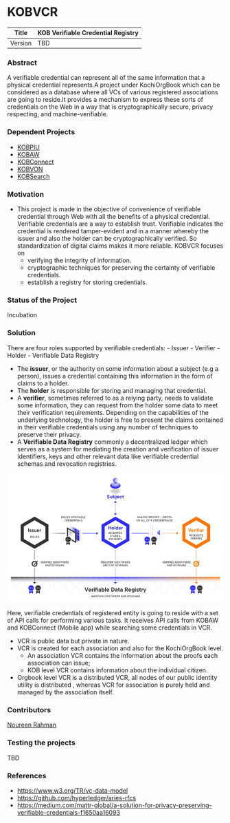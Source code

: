 # KOBVCR
Title    |   KOB Verifiable Credential Registry
---------|-------------------------------------
Version  |   TBD

### Abstract
A verifiable credential can represent all of the same information that a physical credential represents.A project under KochiOrgBook which can be considered as a database where all VCs of various registered associations are going to reside.It provides a mechanism to express these sorts of credentials on the Web in a way that is cryptographically secure, privacy respecting, and machine-verifiable.

### Dependent Projects
* [KOBPIU](https://github.com/hyperledgerkochi/KOBPIU)
* [KOBAW](https://github.com/hyperledgerkochi/KOBAW)
* [KOBConnect](https://github.com/hyperledgerkochi/KOBConnect)
* [KOBVON](https://github.com/hyperledgerkochi/KOBVON)
* [KOBSearch](https://github.com/hyperledgerkochi/KOBSearch)

### Motivation
- This project is made in the objective of convenience of verifiable credential through Web with all the benefits of a physical credential. Verifiable credentials are a way to establish trust. Verifiable indicates the credential is rendered tamper-evident and in a manner whereby the issuer and also the holder can be cryptographically verified. So standardization of digital claims makes it more reliable. KOBVCR focuses on
    - verifying the integrity of information.
    - cryptographic techniques for preserving the certainty of verifiable credentials.
    - establish a registry for storing credentials.

### Status of the Project
Incubation

### Solution
 There are four roles supported by verifiable credentials:
    - Issuer
    - Verifier
    - Holder
    - Verifiable Data Registry
- The **issuer**, or the authority on some information about a subject (e.g a person), issues a credential containing this information in the form of claims to a holder. 
- The **holder** is responsible for storing and managing that credential. 
- A **verifier**, sometimes referred to as a relying party, needs to validate some information, they can request from the holder some data to meet their verification requirements. Depending on the capabilities of the underlying technology, the holder is free to present the claims contained in their verifiable credentials using any number of techniques to preserve their privacy.
- A **Verifiable Data Registry** commonly a decentralized ledger which serves as a system for mediating the creation and verification of issuer identifiers, keys and other relevant data like verifiable credential schemas and revocation registries.




![vcr](https://github.com/Noureen124/KOBVCR/blob/master/IMAGES/vcr%20pic.png)




Here, verifiable credentials of registered entity is going to reside with a set of API calls for performing various tasks. It receives API calls from KOBAW and KOBConnect (Mobile app) while searching some credentials in VCR.

- VCR is public data but private in nature.
- VCR is created for each association and also for the KochiOrgBook level. 
    - An association VCR contains the information about the proofs each association can issue;
    - KOB level VCR contains information about the individual citizen.
- Orgbook level VCR is a distributed VCR, all nodes of our public identity utility is distributed , whereas VCR for association is purely held and managed by the association itself.



### Contributors
[Noureen Rahman](https://github.com/Noureen124)


### Testing the projects
TBD

### References
- https://www.w3.org/TR/vc-data-model
- https://github.com/hyperledger/aries-rfcs
- https://medium.com/mattr-global/a-solution-for-privacy-preserving-verifiable-credentials-f1650aa16093
